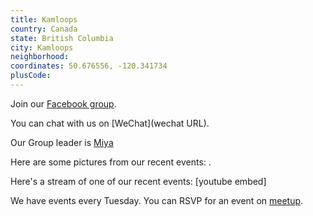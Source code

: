 ```yaml
---
title: Kamloops
country: Canada
state: British Columbia
city: Kamloops
neighborhood: 
coordinates: 50.676556, -120.341734
plusCode:
---
```

Join our [Facebook group](https://www.facebook.com/groups/free.code.camp.kamloops).

You can chat with us on [WeChat](wechat URL).

Our Group leader is [Miya](freecodecamp.org/miya)

Here are some pictures from our recent events:
![]().

Here's a stream of one of our recent events:
[youtube embed]

We have events every Tuesday. You can RSVP for an event on [meetup](meetupurl).
